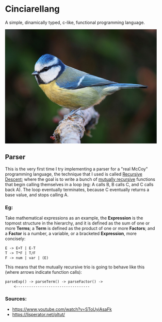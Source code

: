 # Cinciarellang

A simple, dinamically typed, c-like, functional programming language.


<img src="docs/res/cinciarella.jpg" width="500" />

## Parser

This is the very first time I try implementing a parser for a "real McCoy" programming language, the technique that I used is called <a href="https://en.wikipedia.org/wiki/Recursive_descent_parser">Recursive Descent</a>; where the goal is to write a bunch of <a href="https://en.wikipedia.org/wiki/Mutual_recursion">mutually recursive</a> functions that begin calling themselves in a loop (eg: A calls B, B calls C, and C calls back A). The loop eventually terminates, because C eventually returns a base value, and stops calling A.



### Eg:

Take mathematical expressions as an example, the **Expression** is the topmost structure in the hierarchy, and it is defined as the sum of one or more **Terms**; a **Term** is defined as the product of one or more **Factors**; and a **Factor** is a number, a variable, or a bracketed **Expression**, more concisely:

```
E -> E+T | E-T
T -> T*F | T/F
F -> num | var | (E)
```

This means that the mutually recursive trio is going to behave like this (where arrows indicate function calls):
```
parseExp() -> parseTerm() -> parseFactor() ->
    <----------------------------------
```

### Sources:
* https://www.youtube.com/watch?v=SToUyjAsaFk
* https://lisperator.net/pltut/







